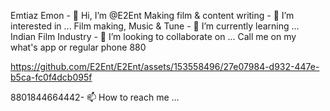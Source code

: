 Emtiaz Emon - 👋 Hi, I’m @E2Ent
Making film & content writing - 👀 I’m interested in ...
Film making, Music & Tune - 🌱 I’m currently learning ...
Indian Film Industry - 💞️ I’m looking to collaborate on ...
Call me on my what's app or regular phone 880 

https://github.com/E2Ent/E2Ent/assets/153558496/27e07984-d932-447e-b5ca-fc0f4dcb095f

8801844664442- 📫 How to reach me ...

<!---
E2Ent/E2Ent is a ✨ special ✨ repository because its `README.md` (this file) appears on your GitHub profile.
You can click the Preview link to take a look at your changes.
--->
